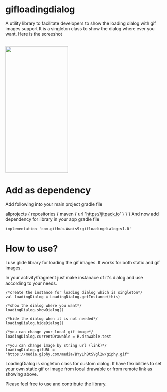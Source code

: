 # gifloadingdialog
A utility library to facilitate developers to show the loading dialog with gif images support
It is a singleton class to show the dialog where ever you want. Here is the screeshot 

<br> <img src="screenshot/loading_screen" width="200" height="400" > </br>

# Add as dependency

Add following into your main project gradle file

allprojects {
    repositories {
        maven { url 'https://jitpack.io' }
    }
}
And now add dependency for library in your app gradle file

    implementation 'com.github.Awais9:gifloadingdialog:v1.0'

# How to use?

I use glide library for loading the gif images. It works for both static and gif images.

In your activity/fragment just make instanace of it's dialog and use according to your needs.

    /*create the instance for loading dialog which is singleton*/
    val loadingDialog = LoadingDialog.getInstance(this)

    /*show the dialog where you want*/
    loadingDialog.showDialog()

    /*hide the dialog when it is not needed*/
    loadingDialog.hideDialog()

    /*you can change your local gif image*/
    loadingDialog.currentDrawable = R.drawable.test

    /*you can change image by string url (link)*/
    loadingDialog.gifURL = "https://media.giphy.com/media/BYyLhBtSVgl2w/giphy.gif"

LoadingDialog is singleton class for custom dialog.
It have flexibilities to set your own static gif or image from local drawable or from remote link as showing above. 

Please feel free to use and contribute the library.
